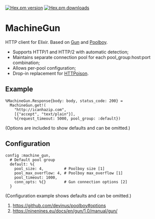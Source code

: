 [![Hex.pm version](https://img.shields.io/hexpm/v/lfe.svg)](https://hex.pm/packages/machine_gun)
[![Hex.pm downloads](https://img.shields.io/hexpm/dt/lfe.svg)](https://hex.pm/packages/machine_gun)

# MachineGun

HTTP client for Elixir. Based on [Gun](https://github.com/ninenines/gun) and [Poolboy](https://github.com/devinus/poolboy).

* Supports HTTP/1 and HTTP/2 with automatic detection;
* Maintains separate connection pool for each pool_group:host:port combination;
* Allows per-pool configuration;
* Drop-in replacement for [HTTPoison](https://github.com/edgurgel/httpoison).

## Example

```
%MachineGun.Response{body: body, status_code: 200} =
  MachineGun.get!(
    "http://icanhazip.com",
    [{"accept", "text/plain"}],
    %{request_timeout: 5000, pool_group: :default})
```

(Options are included to show defaults and can be omitted.)

## Configuration

```
config :machine_gun,
  # Default pool group
  default: %{
    pool_size: 4,         # Poolboy size [1]
    pool_max_overflow: 4, # Poolboy max_overflow [1]
    pool_timeout: 1000,
    conn_opts: %{}        # Gun connection options [2]
  }
```

(Configuration example shows defaults and can be omitted.)

 1. https://github.com/devinus/poolboy#options
 2. https://ninenines.eu/docs/en/gun/1.0/manual/gun/
